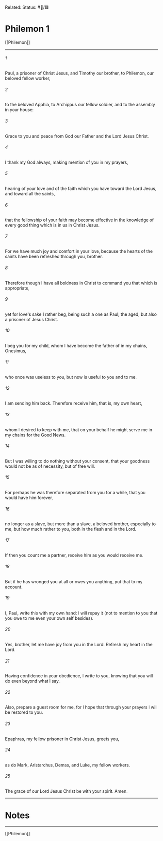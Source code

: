 Related:
Status: #📖/🟥
# Philemon 1

[[Philemon]]
***



###### 1 
Paul, a prisoner of Christ Jesus, and Timothy our brother, to Philemon, our beloved fellow worker, 

###### 2 
to the beloved Apphia, to Archippus our fellow soldier, and to the assembly in your house: 

###### 3 
Grace to you and peace from God our Father and the Lord Jesus Christ. 

###### 4 
I thank my God always, making mention of you in my prayers, 

###### 5 
hearing of your love and of the faith which you have toward the Lord Jesus, and toward all the saints, 

###### 6 
that the fellowship of your faith may become effective in the knowledge of every good thing which is in us in Christ Jesus. 

###### 7 
For we have much joy and comfort in your love, because the hearts of the saints have been refreshed through you, brother. 

###### 8 
Therefore though I have all boldness in Christ to command you that which is appropriate, 

###### 9 
yet for love's sake I rather beg, being such a one as Paul, the aged, but also a prisoner of Jesus Christ. 

###### 10 
I beg you for my child, whom I have become the father of in my chains, Onesimus, 

###### 11 
who once was useless to you, but now is useful to you and to me. 

###### 12 
I am sending him back. Therefore receive him, that is, my own heart, 

###### 13 
whom I desired to keep with me, that on your behalf he might serve me in my chains for the Good News. 

###### 14 
But I was willing to do nothing without your consent, that your goodness would not be as of necessity, but of free will. 

###### 15 
For perhaps he was therefore separated from you for a while, that you would have him forever, 

###### 16 
no longer as a slave, but more than a slave, a beloved brother, especially to me, but how much rather to you, both in the flesh and in the Lord. 

###### 17 
If then you count me a partner, receive him as you would receive me. 

###### 18 
But if he has wronged you at all or owes you anything, put that to my account. 

###### 19 
I, Paul, write this with my own hand: I will repay it (not to mention to you that you owe to me even your own self besides). 

###### 20 
Yes, brother, let me have joy from you in the Lord. Refresh my heart in the Lord. 

###### 21 
Having confidence in your obedience, I write to you, knowing that you will do even beyond what I say. 

###### 22 
Also, prepare a guest room for me, for I hope that through your prayers I will be restored to you. 

###### 23 
Epaphras, my fellow prisoner in Christ Jesus, greets you, 

###### 24 
as do Mark, Aristarchus, Demas, and Luke, my fellow workers. 

###### 25 
The grace of our Lord Jesus Christ be with your spirit. Amen.

---
# Notes


***
[[Philemon]]
